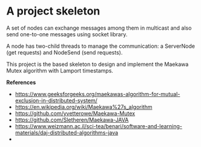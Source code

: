 # A project skeleton

A set of nodes can exchange messages among them in multicast and also send one-to-one messages using socket library.

A node has two-child threads to manage the communication: a ServerNode (get requests) and NodeSend (send requests).

This project is the based skeleton to design and implement the Maekawa Mutex algorithm with Lamport timestamps.

**References**
- https://www.geeksforgeeks.org/maekawas-algorithm-for-mutual-exclusion-in-distributed-system/
- https://en.wikipedia.org/wiki/Maekawa%27s_algorithm
- https://github.com/yvetterowe/Maekawa-Mutex
- https://github.com/Sletheren/Maekawa-JAVA
- https://www.weizmann.ac.il/sci-tea/benari/software-and-learning-materials/daj-distributed-algorithms-java
- 